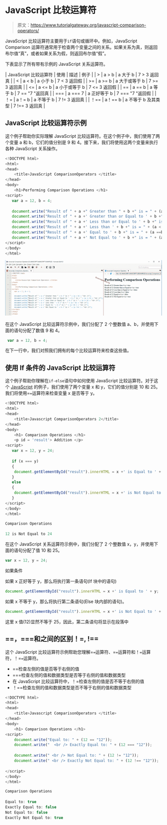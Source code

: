 # JavaScript 比较运算符

> 原文：<https://www.tutorialgateway.org/javascript-comparison-operators/>

JavaScript 比较运算符主要用于`if`语句或循环中。例如，JavaScript Comparison 运算符通常用于检查两个变量之间的关系。如果关系为真，则返回布尔值“真”，或者如果关系为假，则返回布尔值“假”。

下表显示了所有带有示例的 JavaScript 关系运算符。

| JavaScript 比较运算符 | 使用 | 描述 | 例子 |
| > | a > b | a 大于 b | 7 > 3 返回真 |
| < | a < b | a 小于 b | 7 < 3 返回假 |
| >= | a >= b | a 大于或等于 b | 7 >= 3 返回真 |
| <= | a <= b | a 小于或等于 b | 7 <= 3 返回假 |
| == | a == b | a 等于 b | 7 == "7 "返回真 |
| === | a === 7 | a 正好等于 b | 7 === "7 "返回假 |
| ！= | a！= b | a 不等于 b | 7 != 3 返回真 |
| ！== | a！== b | a 不等于 b 及其类型 | 7 !== 3 返回真 |

## JavaScript 比较运算符示例

这个例子帮助你实际理解 JavaScript 比较运算符。在这个例子中，我们使用了两个变量 a 和 b，它们的值分别是 9 和 4。接下来，我们将使用这两个变量来执行各种 JavaScript 关系操作。

```js
<!DOCTYPE html>
<html>
<head>
    <title>JavaScript ComparisonOperators </title>
</head>
<body>
    <h1>Performing Comparison Operations </h1>
<script>
   var a = 12, b = 4;

   document.write("Result of " + a +" Greater than " + b +" is = " + (a > b) + "<br />");
   document.write("Result of " + a +' Greater than or Equal to ' + b +" is = " + (a >= b) + "<br />");
   document.write("Result of " + a +' Less than or Equal to ' + b +" is = " + (a <= b) + "<br />");
   document.write("Result of " + a +' Less than ' + b +" is = " + (a < b) + "<br />");
   document.write("Result of " + a +' Equal to ' + b +" is = " + (a ==b ) + "<br />");
   document.write("Result of " + a +' Not Equal to ' + b +" is = " + (a !=b ) + "<br />");   
</script>
</body>
</html>
```

![JavaScript Comparison Operators 1](img/3491aef96252dc5cabf0c42ad83aabf5.png)

在这个 JavaScript 比较运算符示例中，我们分配了 2 个整数值 a、b，并使用下面的语句分配了数值 9 和 4。

```js
 var a = 12, b = 4;
```

在下一行中，我们对照我们拥有的每个比较运算符来检查这些值。

## 使用 If 条件的 JavaScript 比较运算符

这个例子帮助你理解在`if-else`语句中如何使用 JavaScript 比较运算符。对于这个 [JavaScript](https://www.tutorialgateway.org/javascript/) 的例子，我们使用了两个变量 x 和 y，它们的值分别是 10 和 25。我们将使用=`=`运算符来检查变量 x 是否等于 y。

```js
<!DOCTYPE html>
<html>
<head>
    <title>Javascript ComparisonOperators 2</title>
</head>
<body>
    <h1> Comparison Operations </h1>
    <p id = 'result'> Addition </p>
<script>
   var x = 12, y = 24;

   if (x === y)
   {
    document.getElementById("result").innerHTML = x +' is Equal to ' + y;
   }
   else
   {
    document.getElementById("result").innerHTML = x +' is Not Equal to ' + y;
   } 
</script>
</body>
</html>
```

```js
Comparison Operations

12 is Not Equal to 24
```

在这个 JavaScript 关系运算符示例中，我们分配了 2 个整数值 x，y，并使用下面的语句分配了值 10 和 25。

```js
var x = 12, y = 24;
```

如果条件

如果 x 正好等于 y，那么将执行第一条语句(If 块中的语句)

```js
document.getElementById("result").innerHTML = x +' is Equal to ' + y;
```

如果 x 不等于 y，那么将执行第二条语句(Else 块内部的语句)。

```js
document.getElementById("result").innerHTML = x +' is Not Equal to ' + y;
```

这里 x 值(12)显然不等于 25，因此，第二条语句将显示在段落中

## ==，===和之间的区别！=, !==

这个 JavaScript 比较运算符示例帮助您理解=`=`运算符、=`=`运算符和！`=`运算符，！=`=`运算符。

*   ==检查左侧的值是否等于右侧的值
*   ===检查左侧的值和数据类型是否等于右侧的值和数据类型
*   在 JavaScript 比较运算符中，！=检查左侧的值是否不等于右侧的值
*   ！==检查左侧的值和数据类型是否不等于右侧的值和数据类型

```js
<!DOCTYPE html>
<html>
<head>
    <title>Javascript ComparisonOperators </title>
</head>
<body>
    <h1> Comparison Operations </h1>
<script>
    document.write("Equal to: " + (12 == "12"));
    document.write("  <br /> Exactly Equal to: " + (12 === "12"));

    document.write(" <br /> Not Equal to: " + (12 != "12"));
    document.write(" <br /> Exactly Not Equal to: " + (12 !== "12"));  

</script>
</body>
</html>
```

```js
Comparison Operations

Equal to: true
Exactly Equal to: false
Not Equal to: false
Exactly Not Equal to: true
```